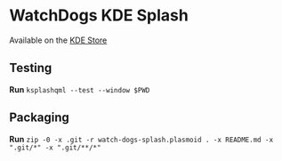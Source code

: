 # WatchDogs KDE Splash

Available on the [KDE Store](https://store.kde.org/p/1417004)

## Testing

**Run**
`ksplashqml --test --window $PWD`

## Packaging

**Run**
`zip -0 -x .git -r watch-dogs-splash.plasmoid . -x README.md -x ".git/*" -x ".git/**/*"`
